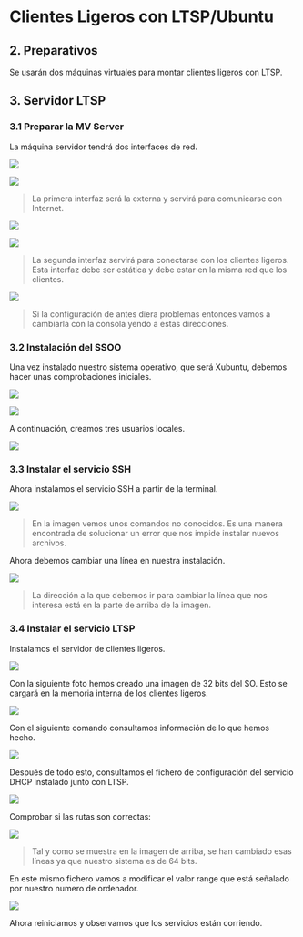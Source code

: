 # Clientes Ligeros con LTSP/Ubuntu

## 2. Preparativos

Se usarán dos máquinas virtuales para montar clientes ligeros con LTSP.

## 3. Servidor LTSP

### 3.1 Preparar la MV Server

La máquina servidor tendrá dos interfaces de red.


![](./img/img1.PNG)

![](./img/imgip1.PNG)

> La primera interfaz será la externa y servirá para comunicarse con Internet.


![](./img/img2.PNG)

![](./img/imgip2.PNG)

> La segunda interfaz servirá para conectarse con los clientes ligeros. Esta
interfaz debe ser estática y debe estar en la misma red que los clientes.

![](./img/imgip3.PNG)

> Si la configuración de antes diera problemas entonces vamos a cambiarla
con la consola yendo a estas direcciones.


### 3.2 Instalación del SSOO

Una vez instalado nuestro sistema operativo, que será Xubuntu, debemos hacer
unas comprobaciones iniciales.

![](./img/img3.PNG)

![](./img/img4.PNG)

A continuación, creamos tres usuarios locales.

![](./img/img5.PNG)

### 3.3 Instalar el servicio SSH

Ahora instalamos el servicio SSH a partir de la terminal.

![](./img/img6.PNG)

> En la imagen vemos unos comandos no conocidos. Es una manera encontrada de
solucionar un error que nos impide instalar nuevos archivos.

Ahora debemos cambiar una línea en nuestra instalación.

![](./img/img7.PNG)

> La dirección a la que debemos ir para cambiar la línea que nos interesa
está en la parte de arriba de la imagen.

### 3.4 Instalar el servicio LTSP

Instalamos el servidor de clientes ligeros.

![](./img/img8.PNG)

Con la siguiente foto hemos creado una imagen de 32 bits del SO. Esto se
cargará en la memoria interna de los clientes ligeros.

![](./img/img9.PNG)

Con el siguiente comando consultamos información de lo que hemos hecho.

![](./img/img10.PNG)

Después de todo esto, consultamos el fichero de configuración del servicio
DHCP instalado junto con LTSP.

![](./img/img11.PNG)

Comprobar si las rutas son correctas:

![](./img/img12.PNG)

> Tal y como se muestra en la imagen de arriba, se han cambiado esas
líneas ya que nuestro sistema es de 64 bits.

En este mismo fichero vamos a modificar el valor range que está señalado
por nuestro numero de ordenador.

![](./img/img13.PNG)

Ahora reiniciamos y observamos que los servicios están corriendo.
